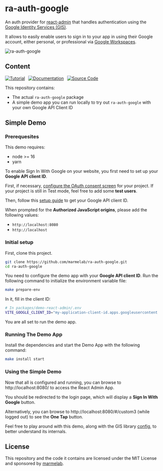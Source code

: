 # ra-auth-google

An auth provider for [react-admin](https://github.com/marmelab/react-admin) that handles authentication using the [Google Identity Services (GIS)](https://developers.google.com/identity/gsi/web/guides/overview?hl=en).

It allows to easily enable users to sign in to your app in using their Google account, either personal, or professional via [Google Workspaces](https://workspace.google.com/).

![ra-auth-google](packages/ra-auth-google/img/ra-auth-google.png)

## Content

[![Tutorial]][TutorialLink] 
[![Documentation]][DocumentationLink] 
[![Source Code]][SourceCodeLink] 

[Tutorial]: https://img.shields.io/badge/Tutorial-blueviolet?style=for-the-badge
[Documentation]: https://img.shields.io/badge/Documentation-darkgreen?style=for-the-badge
[Source Code]: https://img.shields.io/badge/Source_Code-blue?style=for-the-badge

[TutorialLink]: https://marmelab.com/blog/2024/11/18/google-authentication-react.html 'Tutorial'
[DocumentationLink]: ./packages/ra-auth-google/Readme.md 'Documentation'
[SourceCodeLink]: https://github.com/marmelab/ra-auth-google/tree/main/packages/ra-auth-google 'Source Code'

This repository contains:

-   The actual `ra-auth-google` package
-   A simple demo app you can run locally to try out `ra-auth-google` with your own Google API Client ID

## Simple Demo

### Prerequesites

This demo requires:

- node >= 16
- yarn

To enable Sign In With Google on your website, you first need to set up your **Google API client ID**.

First, if necessary, [configure the OAuth consent screen](https://developers.google.com/workspace/guides/configure-oauth-consent?hl=en) for your project. If your project is still in Test mode, feel free to add some **test users**.

Then, follow this [setup guide](https://developers.google.com/identity/gsi/web/guides/get-google-api-clientid?hl=en) to get your Google API client ID.

When prompted for the **Authorized JavaScript origins**, please add the following values:

- `http://localhost:8080`
- `http://localhost`

### Initial setup

First, clone this project.

```sh
git clone https://github.com/marmelab/ra-auth-google.git
cd ra-auth-google
```

You need to configure the demo app with your **Google API client ID**. Run the following command to initialize the environment variable file:

```sh
make prepare-env
```

In it, fill in the client ID:

```sh
# In packages/demo-react-admin/.env
VITE_GOOGLE_CLIENT_ID="my-application-client-id.apps.googleusercontent.com"
```

You are all set to run the demo app.

### Running The Demo App

Install the dependencies and start the Demo App with the following command:

```sh
make install start
```

### Using the Simple Demo

Now that all is configured and running, you can browse to http://localhost:8080/ to access the React Admin App.

You should be redirected to the login page, which will display a **Sign In With Google** button.

Alternatively, you can browse to http://localhost:8080/#/custom3 (while logged out) to see the **One Tap** button.

Feel free to play around with this demo, along with the GIS library [config](https://developers.google.com/identity/gsi/web/reference/js-reference?hl=en#IdConfiguration), to better understand its internals.

## License

This repository and the code it contains are licensed under the MIT License and sponsored by [marmelab](https://marmelab.com).
